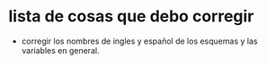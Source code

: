 # lista de cosas que debo corregir

- corregir los nombres de ingles y español de los esquemas y las variables en general.